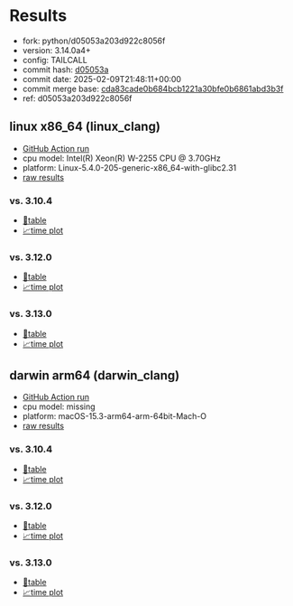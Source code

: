 # Results

- fork: python/d05053a203d922c8056f
- version: 3.14.0a4+
- config: TAILCALL
- commit hash: [d05053a](https://github.com/python/cpython/commit/d05053a)
- commit date: 2025-02-09T21:48:11+00:00
- commit merge base: [cda83cade0b684bcb1221a30bfe0b6861abd3b3f](https://github.com/python/cpython/commit/cda83cade0b684bcb1221a30bfe0b6861abd3b3f)
- ref: d05053a203d922c8056f

## linux x86_64 (linux_clang)

- [GitHub Action run](https://github.com/faster-cpython/benchmarking/actions/runs/13313002500)
- cpu model: Intel(R) Xeon(R) W-2255 CPU @ 3.70GHz
- platform: Linux-5.4.0-205-generic-x86_64-with-glibc2.31
- [raw results](bm-20250209-linux_clang-x86_64-python-d05053a203d922c8056f-3.14.0a4%2B-d05053a.json)

### vs. 3.10.4

- [📄table](bm-20250209-linux_clang-x86_64-python-d05053a203d922c8056f-3.14.0a4%2B-d05053a-vs-3.10.4.md)
- [📈time plot](bm-20250209-linux_clang-x86_64-python-d05053a203d922c8056f-3.14.0a4%2B-d05053a-vs-3.10.4.svg)

### vs. 3.12.0

- [📄table](bm-20250209-linux_clang-x86_64-python-d05053a203d922c8056f-3.14.0a4%2B-d05053a-vs-3.12.0.md)
- [📈time plot](bm-20250209-linux_clang-x86_64-python-d05053a203d922c8056f-3.14.0a4%2B-d05053a-vs-3.12.0.svg)

### vs. 3.13.0

- [📄table](bm-20250209-linux_clang-x86_64-python-d05053a203d922c8056f-3.14.0a4%2B-d05053a-vs-3.13.0.md)
- [📈time plot](bm-20250209-linux_clang-x86_64-python-d05053a203d922c8056f-3.14.0a4%2B-d05053a-vs-3.13.0.svg)

## darwin arm64 (darwin_clang)

- [GitHub Action run](https://github.com/faster-cpython/benchmarking/actions/runs/13313006911)
- cpu model: missing
- platform: macOS-15.3-arm64-arm-64bit-Mach-O
- [raw results](bm-20250209-darwin_clang-arm64-python-d05053a203d922c8056f-3.14.0a4%2B-d05053a.json)

### vs. 3.10.4

- [📄table](bm-20250209-darwin_clang-arm64-python-d05053a203d922c8056f-3.14.0a4%2B-d05053a-vs-3.10.4.md)
- [📈time plot](bm-20250209-darwin_clang-arm64-python-d05053a203d922c8056f-3.14.0a4%2B-d05053a-vs-3.10.4.svg)

### vs. 3.12.0

- [📄table](bm-20250209-darwin_clang-arm64-python-d05053a203d922c8056f-3.14.0a4%2B-d05053a-vs-3.12.0.md)
- [📈time plot](bm-20250209-darwin_clang-arm64-python-d05053a203d922c8056f-3.14.0a4%2B-d05053a-vs-3.12.0.svg)

### vs. 3.13.0

- [📄table](bm-20250209-darwin_clang-arm64-python-d05053a203d922c8056f-3.14.0a4%2B-d05053a-vs-3.13.0.md)
- [📈time plot](bm-20250209-darwin_clang-arm64-python-d05053a203d922c8056f-3.14.0a4%2B-d05053a-vs-3.13.0.svg)

